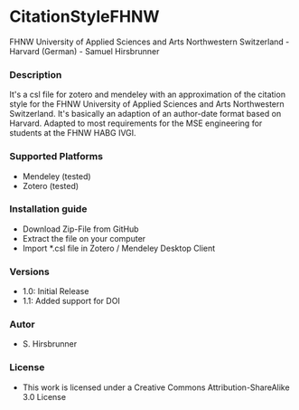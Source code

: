 # CitationStyleFHNW
FHNW University of Applied Sciences and Arts Northwestern Switzerland - Harvard (German) - Samuel Hirsbrunner

### Description
It's a csl file for zotero and mendeley with an approximation of the citation style for the FHNW University of Applied Sciences and Arts Northwestern Switzerland.
It's basically an adaption of an author-date format based on Harvard.
Adapted to most requirements for the MSE engineering for students at the FHNW HABG IVGI. 

### Supported Platforms
* Mendeley (tested)
* Zotero (tested)

### Installation guide
* Download Zip-File from GitHub
* Extract the file on your computer
* Import *.csl file in Zotero / Mendeley Desktop Client

### Versions
* 1.0: Initial Release
* 1.1: Added support for DOI

### Autor
* S. Hirsbrunner

### License
* This work is licensed under a Creative Commons Attribution-ShareAlike 3.0 License
